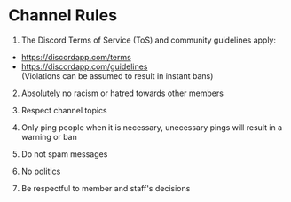 # Channel Rules

1. The Discord Terms of Service (ToS) and community guidelines apply:
- https://discordapp.com/terms  
- https://discordapp.com/guidelines  
(Violations can be assumed to result in instant bans)

2. Absolutely no racism or hatred towards other members

3. Respect channel topics

4. Only ping people when it is necessary, unecessary pings will result in a warning or ban

5. Do not spam messages

6. No politics

7. Be respectful to member and staff's decisions
